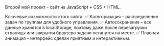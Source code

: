 Второй мой проект - сайт на JavaScript + CSS + HTML.

Ключевые возможности этого сайта:
✅ Категоризация – распределение задач по группам для удобного управления.
✅ Автосохранение – все данные хранятся в localStorage, поэтому даже после перезагрузки страницы или закрытия браузера задачи останутся на месте.
✅ Плавная анимация – интерфейс сделан приятным и интерактивным.
